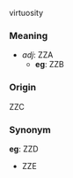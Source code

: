 virtuosity
### Meaning
+ _adj_: ZZA
    + __eg__: ZZB

### Origin

ZZC

### Synonym

__eg__: ZZD

+ ZZE


